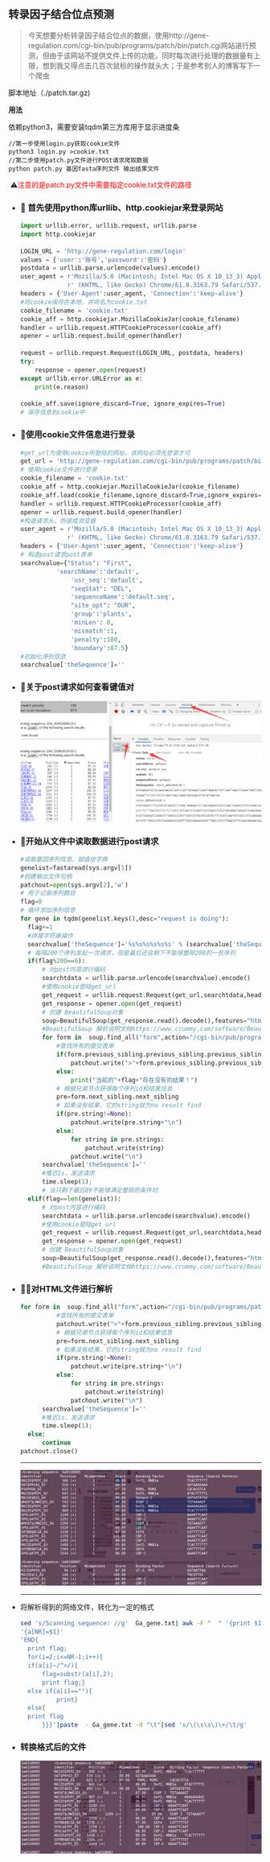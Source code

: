 ## 转录因子结合位点预测

> 今天想要分析转录因子结合位点的数据，使用http://gene-regulation.com/cgi-bin/pub/programs/patch/bin/patch.cgi网站进行预测，但由于该网站不提供文件上传的功能，同时每次进行处理的数据量有上限，想到我又得点击几百次鼠标的操作就头大；于是参考别人的博客写下一个爬虫

脚本地址（./patch.tar.gz)

**用法**

依赖python3，需要安装tqdm第三方库用于显示进度条

```shell
//第一步使用login.py获取cookie文件
python3 login.py >cookie.txt
//第二步使用patch.py文件进行POSt请求爬取数据
python patch.py 基因fasta序列文件 输出结果文件
```

​	:warning:<span style="color:red">注意的是patch.py文件中需要指定cookie.txt文件的路径</span>

+ ### :jack_o_lantern: 首先使用python库urllib、http.cookiejar来登录网站

  ```python
  import urllib.error, urllib.request, urllib.parse
  import http.cookiejar
  
  LOGIN_URL = 'http://gene-regulation.com/login'
  values = {'user':'账号','password':'密码'}
  postdata = urllib.parse.urlencode(values).encode()
  user_agent = r'Mozilla/5.0 (Macintosh; Intel Mac OS X 10_13_3) AppleWebKit/537.36' \
               r' (KHTML, like Gecko) Chrome/61.0.3163.79 Safari/537.36'
  headers = {'User-Agent':user_agent, 'Connection':'keep-alive'}
  #将cookie保存在本地，并命名为cookie.txt
  cookie_filename = 'cookie.txt'
  cookie_aff = http.cookiejar.MozillaCookieJar(cookie_filename)
  handler = urllib.request.HTTPCookieProcessor(cookie_aff)
  opener = urllib.request.build_opener(handler)
  
  request = urllib.request.Request(LOGIN_URL, postdata, headers)
  try:
      response = opener.open(request)
  except urllib.error.URLError as e:
      print(e.reason)
  
  cookie_aff.save(ignore_discard=True, ignore_expires=True) 
  # 保存信息到cookie中
  ```

+ ###  :checkered_flag:使用cookie文件信息进行登录

  ```python
  #get_url为使用cookie所登陆的网址，该网址必须先登录才可
  get_url = 'http://gene-regulation.com/cgi-bin/pub/programs/patch/bin/patch.cgi'
  # 使用cookie文件进行登录
  cookie_filename = 'cookie.txt'
  cookie_aff = http.cookiejar.MozillaCookieJar(cookie_filename)
  cookie_aff.load(cookie_filename,ignore_discard=True,ignore_expires=True)
  handler = urllib.request.HTTPCookieProcessor(cookie_aff)
  opener = urllib.request.build_opener(handler)
  #构造请求头，伪装成浏览器
  user_agent = r'Mozilla/5.0 (Macintosh; Intel Mac OS X 10_13_3) AppleWebKit/537.36' \
               r' (KHTML, like Gecko) Chrome/61.0.3163.79 Safari/537.36'
  headers = {'User-Agent':user_agent, 'Connection':'keep-alive'}
  # 构造post请求post表单
  searchvalue={"Status": "First",
  			'searchName':'default',
  				'usr_seq':'default',
  				"seqStat": "DEL",
  				'sequenceName':'default.seq',
  				"site_opt": "OUR",
  				'group':'plants',
  				'minLen': 8,
  				'mismatch':1,
  				'penalty':100,
  				'boundary':87.5}
  #初始化序列信息
  searchvalue['theSequence']=''
  ```

+ ### :carousel_horse:关于post请求如何查看键值对

  ![批量爬取网站数据](./img/XUOYU0KC6IOMEY3C8N4G-768x384.png)

+ ### :diamond_shape_with_a_dot_inside: ​开始从文件中读取数据进行post请求

  ```python
  #读取基因序列信息，赋值给字典				
  genelist=fastaread(sys.argv[1])
  #创建输出文件句柄
  patchout=open(sys.argv[2],'w')
  # 用于记录序列数目
  flag=0
  # 循环添加序列信息
  for gene in tqdm(genelist.keys(),desc="request is doing"):
  	flag+=1
  	#拼接字符串操作
  	searchvalue['theSequence']='%s%s%s%s%s%s' % (searchvalue['theSequence'],">",gene," \n",genelist[gene],"\n")
  	# 每隔200个序列发起一次请求，但是最后还会剩下不能够整除200的一些序列
  	if(flag%200==0):
  		# 对post内容进行编码
  		searchtdata = urllib.parse.urlencode(searchvalue).encode()
  		#使用cookie登陆get_url
  		get_request = urllib.request.Request(get_url,searchtdata,headers=headers)
  		get_response = opener.open(get_request)
  		# 创建 BeautifulSoup对象
  		soup=BeautifulSoup(get_response.read().decode(),features="html.parser")
  		#BeautifulSoup 解析说明文档https://www.crummy.com/software/BeautifulSoup/bs4/doc.zh
  		for form in  soup.find_all("form",action="/cgi-bin/pub/programs/patch/bin/files.cgi"):
  			#查找所有的提交表单
  			if(form.previous_sibling.previous_sibling.previous_sibling.string!=None):
  				patchout.write(">"+form.previous_sibling.previous_sibling.previous_sibling.string+"\n")
  			else:
  				print("当前的"+flag+"存在没有的结果！")
  			# 根据兄弟节点获得每个序列id和结果信息
  			pre=form.next_sibling.next_sibling
  			# 如果没有结果，它的string就为no result find
  			if(pre.string!=None):
  				patchout.write(pre.string+"\n")
  			else:
  				for string in pre.strings:
  					patchout.write(string)
  				patchout.write("\n")
  		searchvalue['theSequence']=''
  		#推迟1s，发送请求
  		time.sleep(1);
  		# 当只剩下最后89不能够满足整除的条件时
  	elif(flag==len(genelist)):
  		# 对post内容进行编码
  		searchtdata = urllib.parse.urlencode(searchvalue).encode()
  		#使用cookie登陆get_url
  		get_request = urllib.request.Request(get_url,searchtdata,headers=headers)
  		get_response = opener.open(get_request)
  		# 创建 BeautifulSoup对象
  		soup=BeautifulSoup(get_response.read().decode(),features="html.parser")
  		#BeautifulSoup 解析说明文档https://www.crummy.com/software/BeautifulSoup/bs4/doc.zh
  ```

  

+ ### :bride_with_veil:对HTML文件进行解析

  ```python
  for form in  soup.find_all("form",action="/cgi-bin/pub/programs/patch/bin/files.cgi"):
  			#查找所有的提交表单
  			patchout.write(">"+form.previous_sibling.previous_sibling.previous_sibling.string+"\n")
  			# 根据兄弟节点获得每个序列id和结果信息
  			pre=form.next_sibling.next_sibling
  			# 如果没有结果，它的string就为no result find
  			if(pre.string!=None):
  				patchout.write(pre.string+"\n")
  			else:
  				for string in pre.strings:
  					patchout.write(string)
  				patchout.write("\n")
  		searchvalue['theSequence']=''
  		#推迟1s，发送请求
  		time.sleep(1);
  	else:
  		continue
  patchout.close()
  ```

  ***

  ![解析后的文件](./img/NKIM6H6M429A0@JJI$`H~EN.png)

  ***

  

+ 将解析得到的网络文件，转化为一定的格式

  ```bash
  sed 's/Scanning sequence: //g'  Ga_gene.txt| awk -F "  " '{print $1}'|awk 'NR==1{flag=substr($1,2)}'
  '{a[NR]=$1}'
  'END{
  	print flag;
  	for(i=2;i<=NR-1;i++){
  	if(a[i]~/^>/){
  		flag=substr(a[i],2);
  		print flag;}
  	else if(a[i]==""){
  			print}
  	else{
  	print flag
  		}}}'|paste  - Ga_gene.txt -d "\t"|sed 's/\(\s\s\)\+/\t/g'
  
  ```

+ ### 转换格式后的文件

  ![转换格式后](./img/@@85[Z8SN_YO@`@%Z]QYV2.png)

  

  

  

  